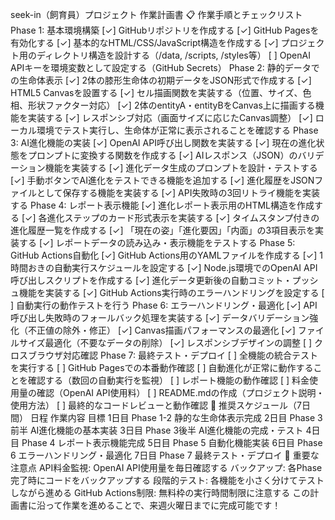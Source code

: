 seek-in（飼育員）プロジェクト 作業計画書
📋 作業手順とチェックリスト
Phase 1: 基本環境構築
[✓] GitHubリポジトリを作成する
[✓] GitHub Pagesを有効化する
[✓] 基本的なHTML/CSS/JavaScript構造を作成する
[✓] プロジェクト用のディレクトリ構造を設計する（/data, /scripts, /styles等）
[ ] OpenAI APIキーを環境変数として設定する（GitHub Secrets）
Phase 2: 静的データでの生命体表示
[✓] 2体の膝形生命体の初期データをJSON形式で作成する
[✓] HTML5 Canvasを設置する
[✓] セル描画関数を実装する（位置、サイズ、色相、形状ファクター対応）
[✓] 2体のentityA・entityBをCanvas上に描画する機能を実装する
[✓] レスポンシブ対応（画面サイズに応じたCanvas調整）
[✓] ローカル環境でテスト実行し、生命体が正常に表示されることを確認する
Phase 3: AI進化機能の実装
[✓] OpenAI API呼び出し関数を実装する
[✓] 現在の進化状態をプロンプトに変換する関数を作成する
[✓] AIレスポンス（JSON）のバリデーション機能を実装する
[✓] 進化データ生成のプロンプトを設計・テストする
[✓] 手動ボタンでAI進化をテストできる機能を追加する
[✓] 進化履歴をJSONファイルとして保存する機能を実装する
[✓] API失敗時の3回リトライ機能を実装する
Phase 4: レポート表示機能
[✓] 進化レポート表示用のHTML構造を作成する
[✓] 各進化ステップのカード形式表示を実装する
[✓] タイムスタンプ付きの進化履歴一覧を作成する
[✓] 「現在の姿」「進化要因」「内面」の3項目表示を実装する
[✓] レポートデータの読み込み・表示機能をテストする
Phase 5: GitHub Actions自動化
[✓] GitHub Actions用のYAMLファイルを作成する
[✓] 1時間おきの自動実行スケジュールを設定する
[✓] Node.js環境でのOpenAI API呼び出しスクリプトを作成する
[✓] 進化データ更新後の自動コミット・プッシュ機能を実装する
[✓] GitHub Actions実行時のエラーハンドリングを設定する
[ ] 自動実行の動作テストを行う
Phase 6: エラーハンドリング・最適化
[✓] API呼び出し失敗時のフォールバック処理を実装する
[✓] データバリデーション強化（不正値の除外・修正）
[✓] Canvas描画パフォーマンスの最適化
[✓] ファイルサイズ最適化（不要なデータの削除）
[✓] レスポンシブデザインの調整
[ ] クロスブラウザ対応確認
Phase 7: 最終テスト・デプロイ
[ ] 全機能の統合テストを実行する
[ ] GitHub Pagesでの本番動作確認
[ ] 自動進化が正常に動作することを確認する（数回の自動実行を監視）
[ ] レポート機能の動作確認
[ ] 料金使用量の確認（OpenAI API使用料）
[ ] README.mdの作成（プロジェクト説明・使用方法）
[ ] 最終的なコードレビューと動作確認
📅 推奨スケジュール（7日間）
日程	作業内容	目標
1日目	Phase 1-2	静的な生命体表示完成
2日目	Phase 3前半	AI進化機能の基本実装
3日目	Phase 3後半	AI進化機能の完成・テスト
4日目	Phase 4	レポート表示機能完成
5日目	Phase 5	自動化機能実装
6日目	Phase 6	エラーハンドリング・最適化
7日目	Phase 7	最終テスト・デプロイ
🚨 重要な注意点
API料金監視: OpenAI API使用量を毎日確認する
バックアップ: 各Phase完了時にコードをバックアップする
段階的テスト: 各機能を小さく分けてテストしながら進める
GitHub Actions制限: 無料枠の実行時間制限に注意する
この計画書に沿って作業を進めることで、来週火曜日までに完成可能です！